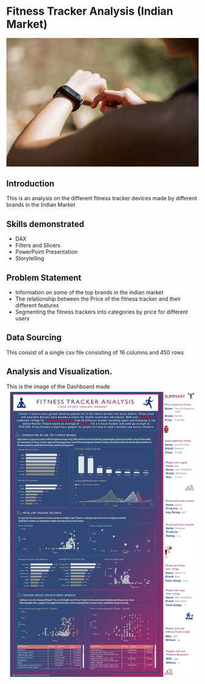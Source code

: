 # Fitness Tracker Analysis (Indian Market)
![](pexels.jpg)


## Introduction
This is an analysis on the different fitness tracker devices made by different brands in the Indian Market


## Skills demonstrated
- DAX
- Filters and Slicers
- PowerPoint Presentation
- Storytelling


## Problem Statement
- Information on some of the top brands in the indian market
- The relationship between the Price of the fitness tracker and their different features
- Segmenting the fitness trackers into categories by price for different users


## Data Sourcing
This consist of a single csv file consisting of 16 columns and 450 rows



## Analysis and Visualization.
This is the image of the Dashboard made
![](fitness.jpg)

